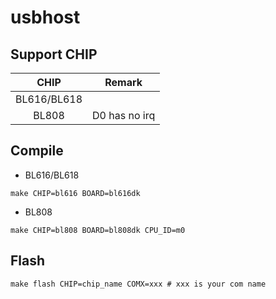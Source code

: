 # usbhost


## Support CHIP

|      CHIP        | Remark |
|:----------------:|:------:|
|BL616/BL618       |        |
|BL808             |   D0 has no irq     |

## Compile

- BL616/BL618

```
make CHIP=bl616 BOARD=bl616dk
```

- BL808

```
make CHIP=bl808 BOARD=bl808dk CPU_ID=m0
```

## Flash

```
make flash CHIP=chip_name COMX=xxx # xxx is your com name
```